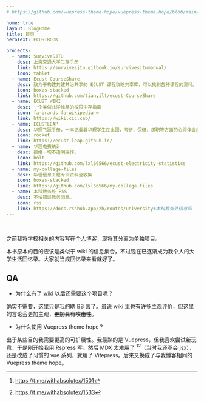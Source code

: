 ```yaml
---
# https://github.com/vuepress-theme-hope/vuepress-theme-hope/blob/main/demo/theme-blog/src/README.md?plain=1

home: true
layout: BlogHome
title: 首页
heroText: ECUSTBOOK

projects:
  - name: SurviveSJTU
    desc: 上海交通大学生存手册
    link: https://survivesjtu.gitbook.io/survivesjtumanual/
    icon: tablet
  - name: Ecust CourseShare
    desc: 致力于构建共建共治共享的 ECUST 课程攻略共享库，可以找到各种课程的资料。
    icon: boxes-stacked
    link: https://github.com/tianyilt/ecust-CourseShare
  - name: ECUST WIKI
    desc: 一个类似北洋维基的校园生存指南
    icon: fa-brands fa-wikipedia-w
    link: https://wiki.cic.cab/
  - name: ECUSTLEAP
    desc: 华理飞跃手册，一本记载着华理学生在出国，考研，保研，求职等方面的心得体会的手册。
    icon: rocket
    link: https://ecust-leap.github.io/
  - name: 华理电费统计
    desc: 拒绝一切不透明操作。
    icon: bolt
    link: https://github.com/lxl66566/ecust-electricity-statistics
  - name: my-college-files
    desc: 华理信息工程专业资料全收集
    icon: boxes-stacked
    link: https://github.com/lxl66566/my-college-files
  - name: 本科教务处 RSS
    desc: 不怕错过教务消息。
    icon: rss
    link: https://docs.rsshub.app/zh/routes/university#本科教务处信息网
---
```


<br/>

之前我将学校相关的内容写在[个人博客](https://absx.pages.dev/)，现将其分离为单独项目。

本书原本的目的应该是类似于 wiki 的信息集合，不过现在已逐渐成为我个人的大学生活回忆录。大家就当成回忆录来看就好了。

## QA

- 为什么有了 [wiki](https://wiki.cic.cab/) 以后还需要这个项目呢？

确实不需要，这里只是我的瞎 BB 罢了。虽说 wiki 里也有许多主观评价，但这里的言论会更加主观，~~更加具有攻击性~~。

- 为什么使用 Vuepress theme hope？

出于某些目的我需要更高的可扩展性。我最熟的是 Vuepress，但我喜欢尝试新玩意，于是刚开始我用 Rspress 写。然后 MDX 太难用了 [^1][^2]（当时我还不会 jsx），还是改成了习惯的 vue 系列，就用了 Vitepress。后来又换成了与我博客相同的 Vuepress theme hope。

[^1]: <https://t.me/withabsolutex/1501>
[^2]: <https://t.me/withabsolutex/1533>
